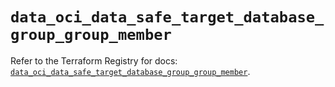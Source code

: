 # `data_oci_data_safe_target_database_group_group_member`

Refer to the Terraform Registry for docs: [`data_oci_data_safe_target_database_group_group_member`](https://registry.terraform.io/providers/hashicorp/oci/7.19.0/docs/data-sources/data_safe_target_database_group_group_member).
